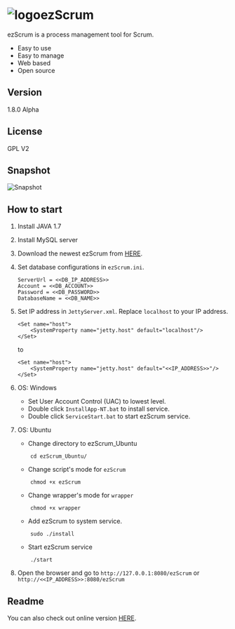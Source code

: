 ![logo](https://raw.githubusercontent.com/ezScrum/ezScrum/master/WebContent/images/readme/ezscrum_log_big.png)ezScrum
=======

ezScrum is a process management tool for Scrum.

- Easy to use
- Easy to manage
- Web based
- Open source


Version
------------
1.8.0 Alpha


License
------------
GPL V2

Snapshot
------------
![Snapshot](https://raw.githubusercontent.com/ezScrum/ezScrum/master/WebContent/images/readme/snapshot.png)


How to start
------------
1. Install JAVA 1.7
2. Install MySQL server
3. Download the newest ezScrum from <a href="http://sourceforge.net/projects/ezscrum/?source=directory">HERE</a>.
4. Set database configurations in ```ezScrum.ini```.

    ```
    ServerUrl = <<DB_IP_ADDRESS>>
    Account = <<DB_ACCOUNT>>
    Password = <<DB_PASSWORD>>
    DatabaseName = <<DB_NAME>>
    ```

5. Set IP address in ```JettyServer.xml```. Replace ``localhost`` to your IP address.

    ```
    <Set name="host">
        <SystemProperty name="jetty.host" default="localhost"/>
    </Set>
    ```

    to

    ```
    <Set name="host">
        <SystemProperty name="jetty.host" default="<<IP_ADDRESS>>"/>
    </Set>
    ```

6. OS: Windows
    - Set User Account Control (UAC) to lowest level.
    - Double click ```InstallApp-NT.bat``` to install service.
    - Double click ```ServiceStart.bat``` to start ezScrum service.

7. OS: Ubuntu
    - Change directory to ezScrum_Ubuntu

    ```
        cd ezScrum_Ubuntu/
    ```
    - Change script's mode for ```ezScrum```
    
    ```
        chmod +x ezScrum
    ```
    - Change wrapper's mode for ``wrapper``
    
    ```
        chmod +x wrapper
    ```
    - Add ezScrum to system service.
    
    ```
        sudo ./install
    ```
    - Start ezScrum service
    
    ```
        ./start
    ```
8. Open the browser and go to ``http://127.0.0.1:8080/ezScrum`` or ``http://<<IP_ADDRESS>>:8080/ezScrum``


Readme
----------
You can also check out online version <a href="https://github.com/ezScrum/ezScrum/blob/master/README.md">HERE</a>.